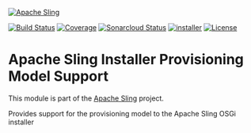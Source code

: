 [![Apache Sling](https://sling.apache.org/res/logos/sling.png)](https://sling.apache.org)

&#32;[![Build Status](https://ci-builds.apache.org/job/Sling/job/modules/job/sling-org-apache-sling-installer-factory-model/job/master/badge/icon)](https://ci-builds.apache.org/job/Sling/job/modules/job/sling-org-apache-sling-installer-factory-model/job/master/)&#32;[![Coverage](https://sonarcloud.io/api/project_badges/measure?project=apache_sling-org-apache-sling-installer-factory-model&metric=coverage)](https://sonarcloud.io/dashboard?id=apache_sling-org-apache-sling-installer-factory-model)&#32;[![Sonarcloud Status](https://sonarcloud.io/api/project_badges/measure?project=apache_sling-org-apache-sling-installer-factory-model&metric=alert_status)](https://sonarcloud.io/dashboard?id=apache_sling-org-apache-sling-installer-factory-model)&#32;[![installer](https://sling.apache.org/badges/group-installer.svg)](https://github.com/apache/sling-aggregator/blob/master/docs/groups/installer.md) [![License](https://img.shields.io/badge/License-Apache%202.0-blue.svg)](https://www.apache.org/licenses/LICENSE-2.0)

# Apache Sling Installer Provisioning Model Support

This module is part of the [Apache Sling](https://sling.apache.org) project.

Provides support for the provisioning model to the Apache Sling OSGi installer
